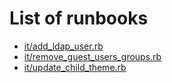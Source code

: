 # List of runbooks
  * [it/add_ldap_user.rb](it/add_ldap_user.md)
  * [it/remove_guest_users_groups.rb](it/remove_guest_users_groups.md)
  * [it/update_child_theme.rb](it/update_child_theme.md)
